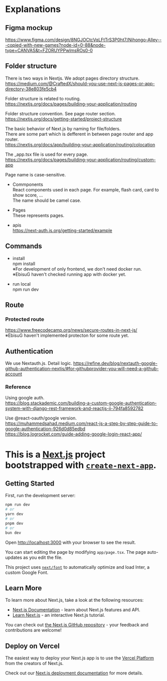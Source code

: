 # Explanations

## Figma mockup
https://www.figma.com/design/8NGJOCtcVqLFtTrS3P0ht7/Nihongo-Alley---copied-with-new-games?node-id=0-88&node-type=CANVAS&t=FZORUYPPwlmsROs0-0

## Folder structure
There is two ways in Nextjs. We adopt pages directory structure. <br>
https://medium.com/@CraftedX/should-you-use-next-js-pages-or-app-directory-38e803fe5cb4

Folder structure is related to routing.<br>
https://nextjs.org/docs/pages/building-your-application/routing

Folder structure convention. See page router section.<br>
https://nextjs.org/docs/getting-started/project-structure

The basic behavior of Next.js by naming for file/folders.<br>
 There are some part which is defferent in between page router and app router.<br>
https://nextjs.org/docs/app/building-your-application/routing/colocation<br>

The _app.tsx file is used for every page.<br>
https://nextjs.org/docs/pages/building-your-application/routing/custom-app

Page name is case-sensitive.

* Commponents<br>
React components used in each page. For example, flash card, card to show score, ...<br>
The name should be camel case.

* Pages<br>
These represents pages.<br>

* apis<br>
https://next-auth.js.org/getting-started/example<br>



## Commands

* install<br>
npm install<br>
※For development of only frontend, we don't need docker run.<br>
※EbisuG haven't checked running app with docker yet.

* run local<br>
npm run dev<br>

## Route
### Protected route
https://www.freecodecamp.org/news/secure-routes-in-next-js/<br>
※EbisuG haven't implemented protecton for some route yet.

## Authentication
We use Nextauth.js.
Detail logic.
https://refine.dev/blog/nextauth-google-github-authentication-nextjs/#for-githubprovider-you-will-need-a-github-account


### Reference
Using google auth.<br>
https://blog.stackademic.com/building-a-custom-google-authentication-system-with-django-rest-framework-and-reactjs-ii-794fa8592782

Use @react-oauth/google version.<br>
https://muhammedsahad.medium.com/react-js-a-step-by-step-guide-to-google-authentication-926d0d85edbd<br>
https://blog.logrocket.com/guide-adding-google-login-react-app/<br>




# This is a [Next.js](https://nextjs.org/) project bootstrapped with [`create-next-app`](https://github.com/vercel/next.js/tree/canary/packages/create-next-app).

## Getting Started

First, run the development server:

```bash
npm run dev
# or
yarn dev
# or
pnpm dev
# or
bun dev
```

Open [http://localhost:3000](http://localhost:3000) with your browser to see the result.

You can start editing the page by modifying `app/page.tsx`. The page auto-updates as you edit the file.

This project uses [`next/font`](https://nextjs.org/docs/basic-features/font-optimization) to automatically optimize and load Inter, a custom Google Font.

## Learn More

To learn more about Next.js, take a look at the following resources:

- [Next.js Documentation](https://nextjs.org/docs) - learn about Next.js features and API.
- [Learn Next.js](https://nextjs.org/learn) - an interactive Next.js tutorial.

You can check out [the Next.js GitHub repository](https://github.com/vercel/next.js/) - your feedback and contributions are welcome!

## Deploy on Vercel

The easiest way to deploy your Next.js app is to use the [Vercel Platform](https://vercel.com/new?utm_medium=default-template&filter=next.js&utm_source=create-next-app&utm_campaign=create-next-app-readme) from the creators of Next.js.

Check out our [Next.js deployment documentation](https://nextjs.org/docs/deployment) for more details.
